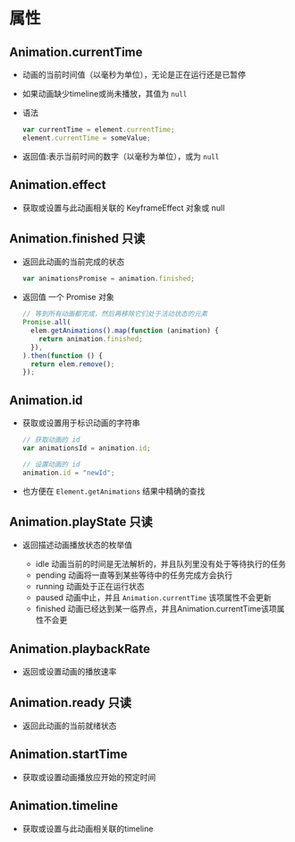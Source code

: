 # 属性

## Animation.currentTime

+ 动画的当前时间值（以毫秒为单位），无论是正在运行还是已暂停
+ 如果动画缺少timeline或尚未播放，其值为 `null`

+ 语法

  ```js
  var currentTime = element.currentTime;
  element.currentTime = someValue;
  ```

+ 返回值:表示当前时间的数字（以毫秒为单位），或为 `null`

## Animation.effect

+ 获取或设置与此动画相关联的 KeyframeEffect 对象或 null

## Animation.finished 只读

+ 返回此动画的当前完成的状态

  ```js
  var animationsPromise = animation.finished;
  ```

+ 返回值 一个 Promise 对象

  ```js
  // 等到所有动画都完成，然后再移除它们处于活动状态的元素
  Promise.all(
    elem.getAnimations().map(function (animation) {
      return animation.finished;
    }),
  ).then(function () {
    return elem.remove();
  });
  ```

## Animation.id

+ 获取或设置用于标识动画的字符串

  ```js
  // 获取动画的 id
  var animationsId = animation.id;

  // 设置动画的 id
  animation.id = "newId";
  ```

+ 也方便在 `Element.getAnimations` 结果中精确的查找

## Animation.playState 只读

+ 返回描述动画播放状态的枚举值

  + idle 动画当前的时间是无法解析的，并且队列里没有处于等待执行的任务
  + pending 动画将一直等到某些等待中的任务完成方会执行
  + running 动画处于正在运行状态
  + paused 动画中止，并且 `Animation.currentTime` 该项属性不会更新
  + finished 动画已经达到某一临界点，并且Animation.currentTime该项属性不会更

## Animation.playbackRate

+ 返回或设置动画的播放速率

## Animation.ready 只读

+ 返回此动画的当前就绪状态

## Animation.startTime

+ 获取或设置动画播放应开始的预定时间

## Animation.timeline

+ 获取或设置与此动画相关联的timeline
